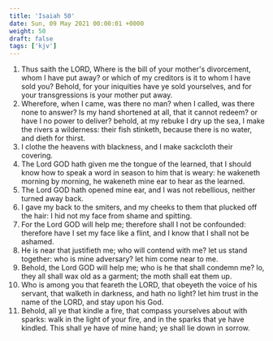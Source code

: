 ```yaml
---
title: 'Isaiah 50'
date: Sun, 09 May 2021 00:00:01 +0000
weight: 50
draft: false
tags: ['kjv'] 
---
```


1. Thus saith the LORD, Where is the bill of your mother's divorcement, whom I have put away? or which of my creditors is it to whom I have sold you? Behold, for your iniquities have ye sold yourselves, and for your transgressions is your mother put away.
2. Wherefore, when I came, was there no man? when I called, was there none to answer? Is my hand shortened at all, that it cannot redeem? or have I no power to deliver? behold, at my rebuke I dry up the sea, I make the rivers a wilderness: their fish stinketh, because there is no water, and dieth for thirst.
3. I clothe the heavens with blackness, and I make sackcloth their covering.
4. The Lord GOD hath given me the tongue of the learned, that I should know how to speak a word in season to him that is weary: he wakeneth morning by morning, he wakeneth mine ear to hear as the learned.
5. The Lord GOD hath opened mine ear, and I was not rebellious, neither turned away back.
6. I gave my back to the smiters, and my cheeks to them that plucked off the hair: I hid not my face from shame and spitting.
7. For the Lord GOD will help me; therefore shall I not be confounded: therefore have I set my face like a flint, and I know that I shall not be ashamed.
8. He is near that justifieth me; who will contend with me? let us stand together: who is mine adversary? let him come near to me.
9. Behold, the Lord GOD will help me; who is he that shall condemn me? lo, they all shall wax old as a garment; the moth shall eat them up.
10. Who is among you that feareth the LORD, that obeyeth the voice of his servant, that walketh in darkness, and hath no light? let him trust in the name of the LORD, and stay upon his God.
11. Behold, all ye that kindle a fire, that compass yourselves about with sparks: walk in the light of your fire, and in the sparks that ye have kindled. This shall ye have of mine hand; ye shall lie down in sorrow.
